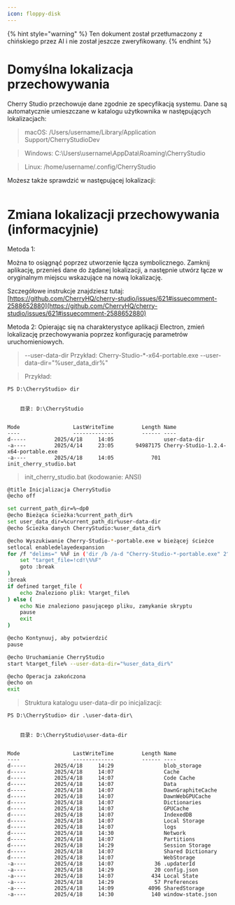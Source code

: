 ```yaml
---
icon: floppy-disk
---
```


{% hint style="warning" %}
Ten dokument został przetłumaczony z chińskiego przez AI i nie został jeszcze zweryfikowany.
{% endhint %}

# Domyślna lokalizacja przechowywania

Cherry Studio przechowuje dane zgodnie ze specyfikacją systemu. Dane są automatycznie umieszczane w katalogu użytkownika w następujących lokalizacjach:

> macOS: /Users/username/Library/Application Support/CherryStudioDev

> Windows: C:\Users\username\AppData\Roaming\CherryStudio

> Linux: /home/username/.config/CherryStudio

Możesz także sprawdzić w następującej lokalizacji:
<figure><img src="../../.gitbook/assets/image (31).png" alt=""><figcaption></figcaption></figure>



# Zmiana lokalizacji przechowywania (informacyjnie)

Metoda 1:

Można to osiągnąć poprzez utworzenie łącza symbolicznego. Zamknij aplikację, przenieś dane do żądanej lokalizacji, a następnie utwórz łącze w oryginalnym miejscu wskazujące na nową lokalizację.

Szczegółowe instrukcje znajdziesz tutaj: [https://github.com/CherryHQ/cherry-studio/issues/621#issuecomment-2588652880](https://github.com/CherryHQ/cherry-studio/issues/621#issuecomment-2588652880)

Metoda 2:
Opierając się na charakterystyce aplikacji Electron, zmień lokalizację przechowywania poprzez konfigurację parametrów uruchomieniowych.

> --user-data-dir
> Przykład: Cherry-Studio-*-x64-portable.exe --user-data-dir="%user_data_dir%"

> Przykład:

```shell
PS D:\CherryStudio> dir


    目录: D:\CherryStudio


Mode                 LastWriteTime         Length Name
----                 -------------         ------ ----
d-----         2025/4/18     14:05                user-data-dir
-a----         2025/4/14     23:05       94987175 Cherry-Studio-1.2.4-x64-portable.exe
-a----         2025/4/18     14:05            701 init_cherry_studio.bat
```

> init_cherry_studio.bat (kodowanie: ANSI)

```bash
@title Inicjalizacja CherryStudio
@echo off

set current_path_dir=%~dp0
@echo Bieżąca ścieżka:%current_path_dir%
set user_data_dir=%current_path_dir%user-data-dir
@echo Ścieżka danych CherryStudio:%user_data_dir%

@echo Wyszukiwanie Cherry-Studio-*-portable.exe w bieżącej ścieżce
setlocal enabledelayedexpansion
for /f "delims=" %%F in ('dir /b /a-d "Cherry-Studio-*-portable.exe" 2^>nul') do ( #Zmień na rzeczywistą nazwę pliku, nazwy z oficjalnej strony i GitHub różnią się
    set "target_file=!cd!\%%F"
    goto :break
)
:break
if defined target_file (
    echo Znaleziono plik: %target_file%
) else (
    echo Nie znaleziono pasującego pliku, zamykanie skryptu
    pause
    exit
)

@echo Kontynuuj, aby potwierdzić
pause

@echo Uruchamianie CherryStudio
start %target_file% --user-data-dir="%user_data_dir%"

@echo Operacja zakończona
@echo on
exit
```

> Struktura katalogu user-data-dir po inicjalizacji:

```shell
PS D:\CherryStudio> dir .\user-data-dir\


    目录: D:\CherryStudio\user-data-dir


Mode                 LastWriteTime         Length Name
----                 -------------         ------ ----
d-----         2025/4/18     14:29                blob_storage
d-----         2025/4/18     14:07                Cache
d-----         2025/4/18     14:07                Code Cache
d-----         2025/4/18     14:07                Data
d-----         2025/4/18     14:07                DawnGraphiteCache
d-----         2025/4/18     14:07                DawnWebGPUCache
d-----         2025/4/18     14:07                Dictionaries
d-----         2025/4/18     14:07                GPUCache
d-----         2025/4/18     14:07                IndexedDB
d-----         2025/4/18     14:07                Local Storage
d-----         2025/4/18     14:07                logs
d-----         2025/4/18     14:30                Network
d-----         2025/4/18     14:07                Partitions
d-----         2025/4/18     14:29                Session Storage
d-----         2025/4/18     14:07                Shared Dictionary
d-----         2025/4/18     14:07                WebStorage
-a----         2025/4/18     14:07             36 .updaterId
-a----         2025/4/18     14:29             20 config.json
-a----         2025/4/18     14:07            434 Local State
-a----         2025/4/18     14:29             57 Preferences
-a----         2025/4/18     14:09           4096 SharedStorage
-a----         2025/4/18     14:30            140 window-state.json
```